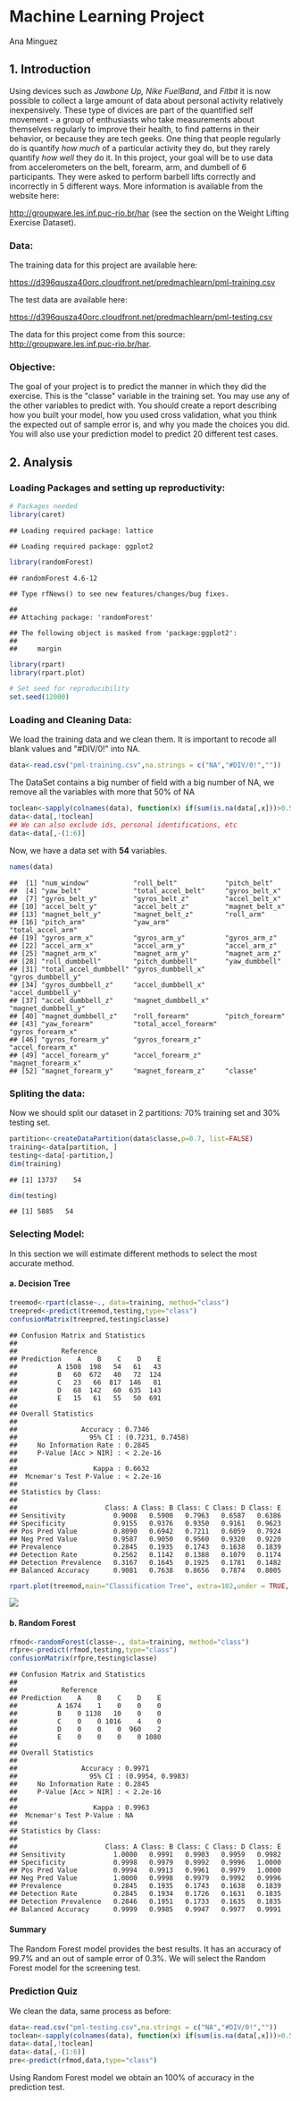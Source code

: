 # Machine Learning Project
Ana Minguez  

## 1. Introduction

Using devices such as *Jawbone Up, Nike FuelBand*, and *Fitbit* it is now possible to collect a large amount of data about personal activity relatively inexpensively. These type  of divices are part of the quantified self movement - a group of enthusiasts who take measurements about themselves regularly to improve their health, to find patterns in their behavior, or because they are tech geeks. One thing that people regularly do is quantify *how much* of a particular activity they do, but they rarely quantify *how well* they do it. In this project, your goal will be to use data from accelerometers on the belt, forearm, arm, and dumbell of 6 participants. They were asked to perform barbell lifts correctly and incorrectly in 5 different ways. More information is available from the website here:

<http://groupware.les.inf.puc-rio.br/har> (see the section on the Weight Lifting Exercise Dataset).

### Data:
The training data for this project are available here:

<https://d396qusza40orc.cloudfront.net/predmachlearn/pml-training.csv>

The test data are available here:

<https://d396qusza40orc.cloudfront.net/predmachlearn/pml-testing.csv>

The data for this project come from this source: <http://groupware.les.inf.puc-rio.br/har>.

### Objective:
The goal of your project is to predict the manner in which they did the exercise. This is the "classe" variable in the training set. You may use any of the other variables to predict with. You should create a report describing how you built your model, how you used cross validation, what you think the expected out of sample error is, and why you made the choices you did. You will also use your prediction model to predict 20 different test cases.

## 2. Analysis
### Loading Packages and setting up reproductivity:

```r
# Packages needed
library(caret)
```

```
## Loading required package: lattice
```

```
## Loading required package: ggplot2
```

```r
library(randomForest)
```

```
## randomForest 4.6-12
```

```
## Type rfNews() to see new features/changes/bug fixes.
```

```
## 
## Attaching package: 'randomForest'
```

```
## The following object is masked from 'package:ggplot2':
## 
##     margin
```

```r
library(rpart)
library(rpart.plot)

# Set seed for reproducibility
set.seed(12000)
```

### Loading and Cleaning Data:
We load the training data and we clean them. It is important to recode all blank values and "#DIV/0!" into NA.

```r
data<-read.csv("pml-training.csv",na.strings = c("NA","#DIV/0!",""))
```
The DataSet contains a big number of field with a big number of NA, we remove all the variables with more that 50% of NA


```r
toclean<-sapply(colnames(data), function(x) if(sum(is.na(data[,x]))>0.5*nrow(data)){return(TRUE)}else{return(FALSE)})
data<-data[,!toclean]
## We can also exclude ids, personal identifications, etc
data<-data[,-(1:6)]
```

Now, we have a data set with **54** variables.


```r
names(data)
```

```
##  [1] "num_window"           "roll_belt"            "pitch_belt"          
##  [4] "yaw_belt"             "total_accel_belt"     "gyros_belt_x"        
##  [7] "gyros_belt_y"         "gyros_belt_z"         "accel_belt_x"        
## [10] "accel_belt_y"         "accel_belt_z"         "magnet_belt_x"       
## [13] "magnet_belt_y"        "magnet_belt_z"        "roll_arm"            
## [16] "pitch_arm"            "yaw_arm"              "total_accel_arm"     
## [19] "gyros_arm_x"          "gyros_arm_y"          "gyros_arm_z"         
## [22] "accel_arm_x"          "accel_arm_y"          "accel_arm_z"         
## [25] "magnet_arm_x"         "magnet_arm_y"         "magnet_arm_z"        
## [28] "roll_dumbbell"        "pitch_dumbbell"       "yaw_dumbbell"        
## [31] "total_accel_dumbbell" "gyros_dumbbell_x"     "gyros_dumbbell_y"    
## [34] "gyros_dumbbell_z"     "accel_dumbbell_x"     "accel_dumbbell_y"    
## [37] "accel_dumbbell_z"     "magnet_dumbbell_x"    "magnet_dumbbell_y"   
## [40] "magnet_dumbbell_z"    "roll_forearm"         "pitch_forearm"       
## [43] "yaw_forearm"          "total_accel_forearm"  "gyros_forearm_x"     
## [46] "gyros_forearm_y"      "gyros_forearm_z"      "accel_forearm_x"     
## [49] "accel_forearm_y"      "accel_forearm_z"      "magnet_forearm_x"    
## [52] "magnet_forearm_y"     "magnet_forearm_z"     "classe"
```

### Spliting the data:
Now we should split our dataset in 2 partitions: 70% training set and 30% testing set. 

```r
partition<-createDataPartition(data$classe,p=0.7, list=FALSE)
training<-data[partition, ]
testing<-data[-partition,]
dim(training)
```

```
## [1] 13737    54
```

```r
dim(testing)
```

```
## [1] 5885   54
```

### Selecting Model:
In this section we will estimate different methods to select the most accurate method.

#### a. Decision Tree

```r
treemod<-rpart(classe~., data=training, method="class")
treepred<-predict(treemod,testing,type="class")
confusionMatrix(treepred,testing$classe)
```

```
## Confusion Matrix and Statistics
## 
##           Reference
## Prediction    A    B    C    D    E
##          A 1508  198   54   61   43
##          B   60  672   40   72  124
##          C   23   66  817  146   81
##          D   68  142   60  635  143
##          E   15   61   55   50  691
## 
## Overall Statistics
##                                           
##                Accuracy : 0.7346          
##                  95% CI : (0.7231, 0.7458)
##     No Information Rate : 0.2845          
##     P-Value [Acc > NIR] : < 2.2e-16       
##                                           
##                   Kappa : 0.6632          
##  Mcnemar's Test P-Value : < 2.2e-16       
## 
## Statistics by Class:
## 
##                      Class: A Class: B Class: C Class: D Class: E
## Sensitivity            0.9008   0.5900   0.7963   0.6587   0.6386
## Specificity            0.9155   0.9376   0.9350   0.9161   0.9623
## Pos Pred Value         0.8090   0.6942   0.7211   0.6059   0.7924
## Neg Pred Value         0.9587   0.9050   0.9560   0.9320   0.9220
## Prevalence             0.2845   0.1935   0.1743   0.1638   0.1839
## Detection Rate         0.2562   0.1142   0.1388   0.1079   0.1174
## Detection Prevalence   0.3167   0.1645   0.1925   0.1781   0.1482
## Balanced Accuracy      0.9081   0.7638   0.8656   0.7874   0.8005
```

```r
rpart.plot(treemod,main="Classification Tree", extra=102,under = TRUE, faclen=0)
```

![](Machine_Learning_files/figure-html/unnamed-chunk-6-1.png)

#### b. Random Forest

```r
rfmod<-randomForest(classe~., data=training, method="class")
rfpre<-predict(rfmod,testing,type="class")
confusionMatrix(rfpre,testing$classe)
```

```
## Confusion Matrix and Statistics
## 
##           Reference
## Prediction    A    B    C    D    E
##          A 1674    1    0    0    0
##          B    0 1138   10    0    0
##          C    0    0 1016    4    0
##          D    0    0    0  960    2
##          E    0    0    0    0 1080
## 
## Overall Statistics
##                                           
##                Accuracy : 0.9971          
##                  95% CI : (0.9954, 0.9983)
##     No Information Rate : 0.2845          
##     P-Value [Acc > NIR] : < 2.2e-16       
##                                           
##                   Kappa : 0.9963          
##  Mcnemar's Test P-Value : NA              
## 
## Statistics by Class:
## 
##                      Class: A Class: B Class: C Class: D Class: E
## Sensitivity            1.0000   0.9991   0.9903   0.9959   0.9982
## Specificity            0.9998   0.9979   0.9992   0.9996   1.0000
## Pos Pred Value         0.9994   0.9913   0.9961   0.9979   1.0000
## Neg Pred Value         1.0000   0.9998   0.9979   0.9992   0.9996
## Prevalence             0.2845   0.1935   0.1743   0.1638   0.1839
## Detection Rate         0.2845   0.1934   0.1726   0.1631   0.1835
## Detection Prevalence   0.2846   0.1951   0.1733   0.1635   0.1835
## Balanced Accuracy      0.9999   0.9985   0.9947   0.9977   0.9991
```

#### Summary

The Random Forest model provides the best results. It has an accuracy of 99.7% and an out of sample error of 0.3%. We will select the Random Forest model for the screening test.

### Prediction Quiz
We clean the data, same process as before:


```r
data<-read.csv("pml-testing.csv",na.strings = c("NA","#DIV/0!",""))
toclean<-sapply(colnames(data), function(x) if(sum(is.na(data[,x]))>0.5*nrow(data)){return(TRUE)}else{return(FALSE)})
data<-data[,!toclean]
data<-data[,-(1:6)]
pre<-predict(rfmod,data,type="class")
```
Using Random Forest model we obtain an 100% of accuracy in the prediction test.
